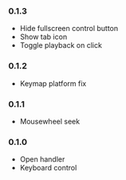 ### 0.1.3
* Hide fullscreen control button
* Show tab icon
* Toggle playback on click

### 0.1.2
* Keymap platform fix

### 0.1.1
* Mousewheel seek

### 0.1.0
* Open handler
* Keyboard control

